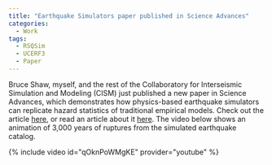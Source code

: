 ```yaml
---
title: "Earthquake Simulators paper published in Science Advances"
categories:
  - Work
tags:
  - RSQSim
  - UCERF3
  - Paper
---
```


Bruce Shaw, myself, and the rest of the Collaboratory for Interseismic Simulation and Modeling (CISM) just published a new paper in Science Advances, which demonstrates how physics-based earthquake simulators can replicate hazard statistics of traditional empirical models. Check out the article [here](https://advances.sciencemag.org/content/4/8/eaau0688.abstract), or read an article about it [here](https://www.ldeo.columbia.edu/news-events/milestone-forecasting-earthquake-hazards). The video below shows an animation of 3,000 years of ruptures from the simulated earthquake catalog.

{% include video id="qOknPoWMgKE" provider="youtube" %}
